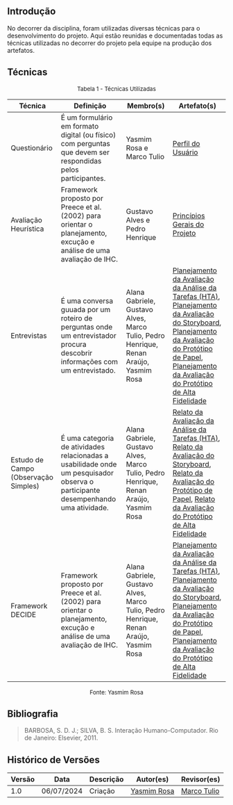 ## Introdução
No decorrer da disciplina, foram utilizadas diversas técnicas para o desenvolvimento do projeto. Aqui estão reunidas e documentadas todas as técnicas utilizadas no decorrer do projeto pela equipe na produção dos artefatos.

## Técnicas

<font size="2"><p style="text-align: center">Tabela 1 - Técnicas Utilizadas</p></font>

<center>

| Técnica | Definição | Membro(s) | Artefato(s) |
|---------|-----------|-----------|-------------|
| Questionário | É um formulário em formato digital (ou físico) com perguntas que devem ser respondidas pelos participantes. | Yasmim Rosa e Marco Tulio | [Perfil do Usuário](../requisitos/perfil_usuarios.md)|
| Avaliação Heurística | Framework proposto por Preece et al. (2002) para orientar o planejamento, excução e análise de uma avaliação de IHC. | Gustavo Alves e Pedro Henrique | [Princípios Gerais do Projeto](../requisitos/principios_gerais.md)|
| Entrevistas | É uma conversa guuada por um roteiro de perguntas onde um entrevistador procura descobrir informações com um entrevistado. | Alana Gabriele, Gustavo Alves, Marco Tulio, Pedro Henrique, Renan Araújo, Yasmim Rosa | [Planejamento da Avaliação da Análise da Tarefas (HTA)](../design_avaliacao/nivel_1/analise_tarefas/planejamento_avaliacao.md), [Planejamento da Avaliação do Storyboard](../design_avaliacao/nivel_1/storyboard/planejamento_avaliacao.md), [Planejamento da Avaliação do Protótipo de Papel](../design_avaliacao/nivel_2/prototipo_papel/planejamento_avaliacao.md), [Planejamento da Avaliação do Protótipo de Alta Fidelidade](../Design_avaliacao/nivel_3/planejamento_avaliacao_PAF.md)|
| Estudo de Campo (Observação Simples) | É uma categoria de atividades relacionadas a usabilidade onde um pesquisador observa o participante desempenhando uma atividade. | Alana Gabriele, Gustavo Alves, Marco Tulio, Pedro Henrique, Renan Araújo, Yasmim Rosa | [Relato da Avaliação da Análise da Tarefas (HTA)](../design_avaliacao/nivel_1/analise_tarefas/relato_avaliacao.md), [Relato da Avaliação do Storyboard](../design_avaliacao/nivel_1/storyboard/relato_resultados.md), [Relato da Avaliação do Protótipo de Papel](../design_avaliacao/nivel_2/prototipo_papel/relato.md), [Relato da Avaliação do Protótipo de Alta Fidelidade](../Design_avaliacao/nivel_3/relato.md)|
| Framework DECIDE | Framework proposto por Preece et al. (2002) para orientar o planejamento, excução e análise de uma avaliação de IHC. | Alana Gabriele, Gustavo Alves, Marco Tulio, Pedro Henrique, Renan Araújo, Yasmim Rosa | [Planejamento da Avaliação da Análise da Tarefas (HTA)](../design_avaliacao/nivel_1/analise_tarefas/planejamento_avaliacao.md), [Planejamento da Avaliação do Storyboard](../design_avaliacao/nivel_1/storyboard/planejamento_avaliacao.md), [Planejamento da Avaliação do Protótipo de Papel](../design_avaliacao/nivel_2/prototipo_papel/planejamento_avaliacao.md), [Planejamento da Avaliação do Protótipo de Alta Fidelidade](../Design_avaliacao/nivel_3/planejamento_avaliacao_PAF.md)|

</center>
<font size="2"><p style="text-align: center">Fonte: <a>Yasmim Rosa</a></p></font>

## Bibliografia
> BARBOSA, S. D. J.; SILVA, B. S. Interação Humano-Computador. Rio de Janeiro: Elsevier, 2011.

## Histórico de Versões

| Versão |    Data    | Descrição                                 | Autor(es)                                       | Revisor(es)                                    |
| ------ | :--------: | ----------------------------------------- | ----------------------------------------------- | ---------------------------------------------- |
| 1.0    | 06/07/2024 | Criação |  [Yasmim Rosa](https://github.com/yaskisoba)   | [Marco Tulio](https://github.com/)   |
